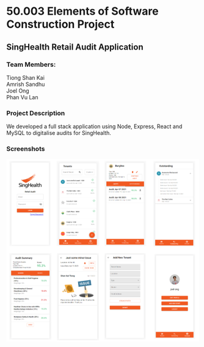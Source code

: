 # 50.003 Elements of Software Construction Project

## SingHealth Retail Audit Application

### Team Members:

Tiong Shan Kai <br>
Amrish Sandhu <br>
Joel Ong <br>
Phan Vu Lan

### Project Description

We developed a full stack application using Node, Express, React and MySQL to digitalise audits for SingHealth.

### Screenshots

![screenshots](./screenshots.png)
